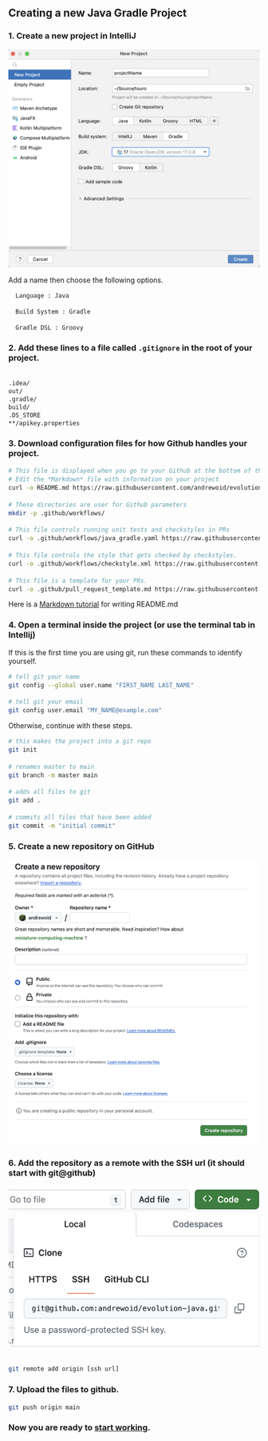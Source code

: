 ## Creating a new Java Gradle Project

### 1. Create a new project in IntelliJ

![](new_project.png)

Add a name then choose the following options.

      Language : Java
      
      Build System : Gradle
      
      Gradle DSL : Groovy

### 2. Add these lines to a file called `.gitignore` in the root of your project.

``` gitignore 

.idea/
out/
.gradle/
build/
.DS_STORE
**/apikey.properties

```

### 3. Download configuration files for how Github handles your project.

``` bash
# This file is displayed when you go to your Github at the bottom of the page
# Edit the *Markdown* file with information on your project
curl -o README.md https://raw.githubusercontent.com/andrewoid/evolution-java/main/git/.github/README.md

# These directories are user for Github parameters
mkdir -p .github/workflows/

# This file controls running unit tests and checkstyles in PRs
curl -o .github/workflows/java_gradle.yaml https://raw.githubusercontent.com/andrewoid/evolution-java/main/git/.github/workflows/java_gradle.yaml

# This file controls the style that gets checked by checkstyles.
curl -o .github/workflows/checkstyle.xml https://raw.githubusercontent.com/andrewoid/evolution-java/main/git/.github/workflows/checkstyle.xml

# This file is a template for your PRs.
curl -o .github/pull_request_template.md https://raw.githubusercontent.com/andrewoid/evolution-java/main/git/.github/pull_request_template.md
```

Here is
a [Markdown tutorial](https://docs.github.com/en/get-started/writing-on-github/getting-started-with-writing-and-formatting-on-github/basic-writing-and-formatting-syntax)
for writing README.md

### 4. Open a terminal inside the project (or use the terminal tab in Intellij)

If this is the first time you are using git, run these commands to identify yourself.

``` bash
# tell git your name
git config --global user.name "FIRST_NAME LAST_NAME"

# tell git your email
git config user.email "MY_NAME@example.com"
```

Otherwise, continue with these steps.

``` bash 
# this makes the project into a git repo
git init

# renames master to main
git branch -m master main

# adds all files to git
git add .

# commits all files that have been added
git commit -m "initial commit"   
```

### 5. Create a new repository on GitHub

![](git/new_repo.png)

### 6. Add the repository as a remote with the SSH url (it should start with git@github)

![](git/ssh_url.png)

```bash 

git remote add origin [ssh url]

```

### 7. Upload the files to github.

``` bash 
git push origin main
```

### Now you are ready to [start working](git_and_github.md).

